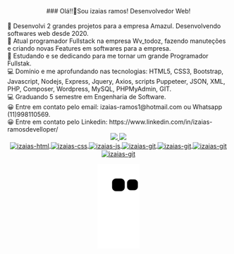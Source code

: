 <div align="center">
  ### Olá!!👋Sou izaias ramos! Desenvolvedor Web!
</div>
</br>
<div align="start">
  🏢 Desenvolvi 2 grandes projetos para a empresa Amazul. Desenvolvendo softwares web desde 2020.<br/>
  🏢 Atual programador Fullstack na empresa Wv_todoz, fazendo manuteções e criando novas Features em softwares para a empresa.<br/>
  💎 Estudando e se dedicando para me tornar um grande Programador Fullstak.                                        <br/>
  💻 Domínio e me aprofundando nas tecnologias: HTML5, CSS3, Bootstrap, Javascript, Nodejs, Express, Jquery, Axios, scripts Puppeteer, JSON, XML, PHP, Composer, Wordpress, MySQL, PHPMyAdmin, GIT.                <br/> 
  💻 Graduando 5 semestre em Engenharia de Software.                               <br/>
  😀 Entre em contato pelo email: izaias-ramos1@hotmail.com ou Whatsapp (11)998110569.                  <br/>
  😀 Entre em contato pelo Linkedin: https://www.linkedin.com/in/izaias-ramosdevelloper/                  <br/>
</div>
<div align="center">
  <a href="https://github.com/izaiasramos">
  <img height="150em" src="https://github-readme-stats.vercel.app/api?username=izaiasramos&show_icons=true&theme=dracula&include_all_commits=true&count_private=true"/>
  <img height="150em" src="https://github-readme-stats.vercel.app/api/top-langs/?username=izaiasramos&layout=compact&langs_count=7&theme=dracula"/>
</div>
<div align="center">
<div>
<img align="center" alt="izaias-html" height="50" width="50" src=https://icongr.am/devicon/html5-original-wordmark.svg?size=128&color=currentColor/>
<img align="center" alt="izaias-css" height="50" width="50" src=https://icongr.am/devicon/css3-original-wordmark.svg?size=128&color=currentColor/>    
<img align="center" alt="izaias-js" height="50" width="50" src=https://icongr.am/devicon/javascript-original.svg?size=128&color=currentColor/>
 <img align="center" alt="izaias-git" height="70" width="70" src=https://icongr.am/devicon/php-original.svg?size=120&color=currentColor/>
 <img align="center" alt="izaias-git" height="70" width="70" src=https://icongr.am/devicon/java-original.svg?size=128&color=currentColor/>
 <img align="center" alt="izaias-git" height="70" width="70" src=https://icongr.am/devicon/postgresql-original-wordmark.svg?size=120&color=currentColor/>
 <img align="center" alt="izaias-git" height="70" width="70" src=https://icongr.am/devicon/git-original-wordmark.svg?size=128&color=currentColor/>
  </div>    
  

   ![Animação de cobra](https://github.com/rafaballerini/rafaballerini/blob/output/github-contribution-grid-snake.svg)
 

  
